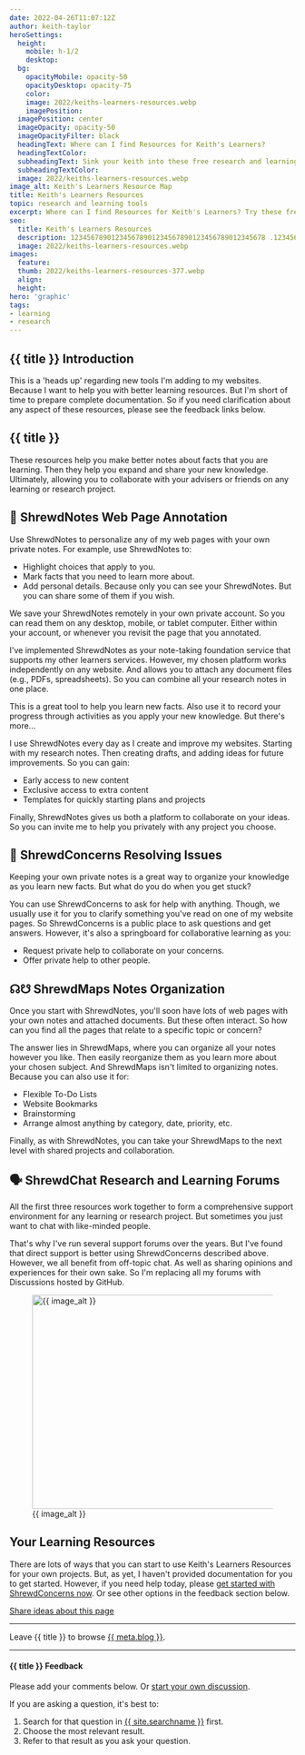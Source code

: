 ```yaml
---
date: 2022-04-26T11:07:12Z
author: keith-taylor
heroSettings:
  height:
    mobile: h-1/2
    desktop: 
  bg:
    opacityMobile: opacity-50
    opacityDesktop: opacity-75
    color: 
    image: 2022/keiths-learners-resources.webp
    imagePosition: 
  imagePosition: center
  imageOpacity: opacity-50
  imageOpacityFilter: black
  headingText: Where can I find Resources for Keith's Learners?
  headingTextColor: 
  subheadingText: Sink your keith into these free research and learning tools.
  subheadingTextColor: 
  image: 2022/keiths-learners-resources.webp
image_alt: Keith's Learners Resource Map
title: Keith's Learners Resources
topic: research and learning tools
excerpt: Where can I find Resources for Keith's Learners? Try these free research and learning tools.
seo:
  title: Keith's Learners Resources
  description: 123456789012345678901234567890123456789012345678 .123456789012345678901234567890123456789012345678 .123456789012345678901234567890123456789012345678 .
  image: 2022/keiths-learners-resources.webp
images:
  feature: 
  thumb: 2022/keiths-learners-resources-377.webp
  align: 
  height: 
hero: 'graphic'
tags:
- learning
- research
---
```

<h2 id="intro">{{ title }} Introduction</h2>
This is a 'heads up' regarding new tools I'm adding to my websites. Because I want to help you with better learning resources. But I'm short of time to prepare complete documentation. So if you need clarification about any aspect of these resources, please see the feedback links below.

<h2 id="resources">{{ title }}</h2>
These resources help you make better notes about facts that you are learning. Then they help you expand and share your new knowledge. Ultimately, allowing you to collaborate with your advisers or friends on any learning or research project.

<h2 id="notes">📒 ShrewdNotes Web Page Annotation</h2>
Use ShrewdNotes to personalize any of my web pages with your own private notes. For example, use ShrewdNotes to:

- Highlight choices that apply to you.
- Mark facts that you need to learn more about.
- Add personal details. Because only you can see your ShrewdNotes. But you can share some of them if you wish.

We save your ShrewdNotes remotely in your own private account. So you can read them on any desktop, mobile, or tablet computer. Either within your account, or whenever you revisit the page that you annotated.

I've implemented ShrewdNotes as your note-taking foundation service that supports my other learners services. However, my chosen platform works independently on any website. And allows you to attach any document files (e.g., PDFs, spreadsheets). So you can combine all your research notes in one place.

This is a great tool to help you learn new facts. Also use it to record your progress through activities as you apply your new knowledge. But there's more...

I use ShrewdNotes every day as I create and improve my websites. Starting with my research notes. Then creating drafts, and adding ideas for future improvements. So you can gain:
- Early access to new content
- Exclusive access to extra content
- Templates for quickly starting plans and projects

Finally, ShrewdNotes gives us both a platform to collaborate on your ideas. So you can invite me to help you privately with any project you choose.

<h2 id="concerns">🤔 ShrewdConcerns Resolving Issues</h2>
Keeping your own private notes is a great way to organize your knowledge as you learn new facts. But what do you do when you get stuck?

You can use ShrewdConcerns to ask for help with anything. Though, we usually use it for you to clarify something you've read on one of my website pages. So ShrewdConcerns is a public place to ask questions and get answers. However, it's also a springboard for collaborative learning as you:
- Request private help to collaborate on your concerns.
- Offer private help to other people.

<h2 id="maps">☊☋ ShrewdMaps Notes Organization</h2>
Once you start with ShrewdNotes, you'll soon have lots of web pages with your own notes and attached documents. But these often interact. So how can you find all the pages that relate to a specific topic or concern?

The answer lies in ShrewdMaps, where you can organize all your notes however you like. Then easily reorganize them as you learn more about your chosen subject. And ShrewdMaps isn't limited to organizing notes. Because you can also use it for:
- Flexible To-Do Lists
- Website Bookmarks
- Brainstorming
- Arrange almost anything by category, date, priority, etc.

Finally, as with ShrewdNotes, you can take your ShrewdMaps to the next level with shared projects and collaboration.

<h2 id="chat">🗣 ShrewdChat Research and Learning Forums</h2>
All the first three resources work together to form a comprehensive support environment for any learning or research project. But sometimes you just want to chat with like-minded people.

That's why I've run several support forums over the years. But I've found that direct support is better using ShrewdConcerns described above. However, we all benefit from off-topic chat. As well as sharing opinions and experiences for their own sake. So I'm replacing all my forums with Discussions hosted by GitHub.

<figure id="image">
<img src="/assets/images/{{ seo.image }}" alt="{{ image_alt }}"  width="610" height="377">
  <figcaption>{{ image_alt }}</figcaption>
</figure>
<h2 id="next">Your Learning Resources</h2>
There are lots of ways that you can start to use Keith's Learners Resources for your own projects. But, as yet, I haven't provided documentation for you to get started. However, if you need help today, please <a href="https://github.com/kct2020/keith-taylor-11ta/issues/14">get started with ShrewdConcerns now</a>. Or see other options in the feedback section below.

<a class="cta-btn" href="https://github.com/kct2020/keith-taylor-11ta/issues/14">Share ideas about this page</a>

<hr />

Leave {{ title }} to browse <a href="{{ site.blogurl }}">{{ meta.blog }}</a>.
<hr />

<h4 id="feedback">{{ title }} Feedback</h4>

Please add your comments below. Or <a href="{{ site.social_links.github }}discussions">start your own discussion</a>. 

If you are asking a question, it's best to:
<ol>
<li>Search for that question in <a href="{{ site.searchurl }}">{{ site.searchname }}</a> first.</li>
<li>Choose the most relevant result.</li>
<li>Refer to that result as you ask your question.</li>
</ol>
<script src="https://giscus.app/client.js"
        data-repo="kct2020/keith-taylor-11ta"
        data-repo-id="R_kgDOGO7Ihg"
        data-category="🗣 ShrewdChat Blog Feedback"
        data-category-id="DIC_kwDOGO7Ihs4CRE7i"
        data-mapping="title"
        data-strict="0"
        data-reactions-enabled="1"
        data-emit-metadata="0"
        data-input-position="top"
        data-theme="light_tritanopia"
        data-lang="en"
        data-loading="lazy"
        crossorigin="anonymous"
        async>
</script>